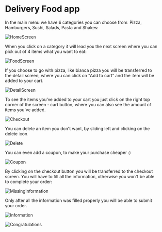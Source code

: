 # Delivery Food app

In the main menu we have 6 categories you can choose from: Pizza, Hamburgers, Sushi, Salads, Pasta and Shakes:

![HomeScreen](https://user-images.githubusercontent.com/93192407/154814661-a40ae453-51e3-48f5-abf2-22ee3f6ac4ef.jpeg)



When you click on a category it will lead you the next screen where you can pick out of 4 items what you want to eat:

![FoodScreen](https://user-images.githubusercontent.com/93192407/154814675-788a8b40-c24d-4347-8cce-57a6299788e8.jpeg)





If you choose to go with pizza, like bianca pizza you will be transferred to the detail screen, where you can click on "Add to cart" and the item will be added to your cart.

![DetailScreen](https://user-images.githubusercontent.com/93192407/154814703-d73fa4ad-1e77-4c2a-835f-5afc3fe4b378.jpeg)




To see the items you've added to your cart you just click on the right top corner of the screen - cart button, where you can also see the amount of items you've added.

![Checkout](https://user-images.githubusercontent.com/93192407/154814705-b80ba988-0f34-4398-b398-ef36d644dfdd.jpeg)



You can delete an item you don't want, by sliding left and clicking on the delete icon.

![Delete](https://user-images.githubusercontent.com/93192407/154814707-4d795efd-e856-47e8-97ce-5de7844bc46f.jpeg)

You can even add a coupon, to make your purchase cheaper :)

![Coupon](https://user-images.githubusercontent.com/93192407/154814710-7e1c4bf5-00f7-4b6c-a96a-6a3ee016ec50.jpeg)


By clicking on the checkout button you will be transferred to the checkout screen. You will have to fill all the information, otherwise you won't be able to complete your order:

![MissingInformation](https://user-images.githubusercontent.com/93192407/154814713-54d3440d-dcee-40cb-8951-c0a162cbe323.jpeg)



Only after all the information was filled properly you will be able to submit your order.

![Information](https://user-images.githubusercontent.com/93192407/154814714-850d3788-ddcb-490b-b0c4-c8bfb8c33970.jpeg)



![Congratulations](https://user-images.githubusercontent.com/93192407/154814715-1ae056ff-acda-4fb0-afb8-cf37637f817e.jpeg)

